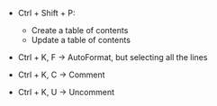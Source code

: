 - Ctrl + Shift + P:
   - Create a table of contents
   - Update a table of contents

- Ctrl + K, F -> AutoFormat, but selecting all the lines
- Ctrl + K, C -> Comment
- Ctrl + K, U -> Uncomment
